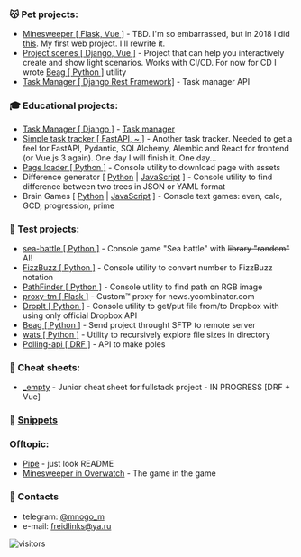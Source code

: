 ### 😽 Pet projects:
* [Minesweeper \[ Flask, Vue \]](https://mine.aloy.xyz) - TBD. I'm so embarrassed, but in 2018 I did [this](https://github.com/mnogom/minesweeper). My first web project. I'll rewrite it.
* [Project scenes \[ Django, Vue \]](https://scene.aloy.xyz/) - Project that can help you interactively create and show light scenarios. Works with CI/CD. For now for CD I wrote [Beag \[ Python \]](https://github.com/mnogom/beget-agent) utility
* [Task Manager \[ Django Rest Framework\]](https://github.com/mnogom/task_manager) - Task manager API

### 🎓 Educational projects:
* [Task Manager \[ Django \]](https://github.com/mnogom/python-project-lvl4) - [Task manager](https://hidden-bayou-30395.herokuapp.com/)
* [Simple task tracker \[ FastAPI, ~ \]](https://github.com/mnogom/simple-task-tracker) - Another task tracker. Needed to get a feel for FastAPI, Pydantic, SQLAlchemy, Alembic and React for frontend (or Vue.js 3 again). One day I will finish it. One day...
* [Page loader \[ Python \]](https://github.com/mnogom/python-project-lvl3) - Console utility to download page with assets
* Difference generator \[ [Python](https://github.com/mnogom/python-project-lvl2) | [JavaScript](https://github.com/mnogom/frontend-project-lvl2) \] - Console utility to find difference between two trees in JSON or YAML format
* Brain Games \[ [Python](https://github.com/mnogom/python-project-lvl1) | [JavaScript](https://github.com/mnogom/frontend-project-lvl1) \] - Console text games: even, calc, GCD, progression, prime

### 🧷 Test projects:
* [sea-battle \[ Python \]](https://github.com/mnogom/sea-battle) - Console game "Sea battle" with ~~library "random"~~ AI!
* [FizzBuzz \[ Python \]](https://github.com/mnogom/FizzBuzz) - Console utility to convert number to FizzBuzz notation
* [PathFinder \[ Python \]](https://github.com/mnogom/pathfinder) - Console utility to find path on RGB image
* [proxy-tm \[ Flask \]](https://github.com/mnogom/proxy-tm) - Custom™ proxy for news.ycombinator.com
* [DropIt \[ Python \]](https://github.com/mnogom/dropit) - Console utility to get/put file from/to Dropbox with using only official Dropbox API
* [Beag \[ Python \]](https://github.com/mnogom/beget-agent) - Send project throught SFTP to remote server
* [wats \[ Python \]](https://github.com/mnogom/what-about-the-size) - Utility to recursively explore file sizes in directory
* [Polling-api \[ DRF \]](https://github.com/mnogom/polling-api) - API to make poles



### 📓 Cheat sheets:
* [_empty](https://github.com/mnogom/_empty) - Junior cheat sheet for fullstack project - IN PROGRESS [DRF + Vue]

### 📄 [Snippets](https://gist.github.com/mnogom)
<!-- * [Middleware \[ Django \]](https://github.com/mnogom/_empty/blob/283002ac15a0d5c324f04a2b3a5d72171425b093/backend/backend/backend/middleware/trace_middleware.py)  to apply to request/response unique id and trace through selected apps - refactoring required -->

### Offtopic:
* [Pipe](https://github.com/mnogom/pipe) - just look README
* [Minesweeper in Overwatch](https://github.com/mnogom/overwatch-minesweeper) - The game in the game

### 📇 Contacts
* telegram: [@mnogo_m](https://t.me/mnogo_m)
* e-mail: freidlinks@ya.ru

![visitors](https://visitor-badge.laobi.icu/badge?page_id=mnogom.mnogom)
